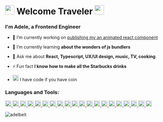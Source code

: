 <h1 align="left"><img src="http://pixelartmaker-data-78746291193.nyc3.digitaloceanspaces.com/image/34b5d47a8bb25ae.png" width="30px" height="30px" /> Welcome Traveler <img src="http://pixelartmaker-data-78746291193.nyc3.digitaloceanspaces.com/image/34b5d47a8bb25ae.png" width="30px" height="30px" /></h1>
<h3 align="left">I'm Adele, a Frontend Engineer</h3>

- 🔭 I’m currently working on [publishing my an animated react component](https://github.com/adelbeit/react-icon-ether)

- 🌱 I’m currently learning **about the wonders of js bundlers**

<!-- - 👨‍💻 All of my projects are available at [https://adelbeit.com](https://adelbeit.com) -->

- 💬 Ask me about **React, Typescript, UX/UI design, music, TV, cooking**

<!-- - 📫 Reach me @ **adelbeit@gmail.com** -->

<!-- - 📄  Learn about my experiences [https://adelbeit.com/developer](https://adelbeit.com/developer) -->

- ⚡ Fun fact **I know how to make all the Starbucks drinks**

- <img align="bottom" src="https://user-images.githubusercontent.com/8835499/218330542-44214625-5d5c-495c-a4a0-b1e033ff95a9.png" width="20px" height="20px"/> I have code if you have coin 

<h3 align="left">Languages and Tools:</h3>
<p align="left"> 

<a href="https://developer.mozilla.org/en-US/docs/Web/JavaScript" target="_blank" rel="noreferrer"> 
    <img src="https://cdn.simpleicons.org/javascript/" 
        alt="javascript" width="20" height="20"/> 
</a> 

<a href="https://reactjs.org/" target="_blank" rel="noreferrer"> 
    <img src="https://cdn.simpleicons.org/react/"
        alt="react" width="20" height="20"/>
</a> 

<a href="https://www.typescriptlang.org/" target="_blank" rel="noreferrer"> 
    <img src="https://cdn.simpleicons.org/typescript/"
        alt="typescript" width="20" height="20"/> 
</a> 

<a href="https://nextjs.org/" target="_blank" rel="noreferrer"> 
    <img src="https://cdn.simpleicons.org/next.js/808080"
        alt="nextjs" width="20" height="20"/> 
</a> 

<a href="https://mui.com/" target="_blank" rel="noreferrer"> 
    <img src="https://cdn.simpleicons.org/mui"
        alt="mui" width="20" height="20"/> 
</a> 

<a href="https://www.w3.org/html/" target="_blank" rel="noreferrer"> 
    <img src="https://cdn.simpleicons.org/html5/"
        alt="html5" width="20" height="20"/> 
</a> 

<a href="https://www.w3schools.com/css/" target="_blank" rel="noreferrer"> 
    <img src="https://cdn.simpleicons.org/css3/"
        alt="css3" width="20" height="20"/> 
</a> 

<a href="https://getbootstrap.com" target="_blank" rel="noreferrer"> 
    <img src="https://cdn.simpleicons.org/bootstrap/"
        alt="bootstrap" width="20" height="20"/> 
</a> 

<a href="https://git-scm.com/" target="_blank" rel="noreferrer"> 
    <img src="https://cdn.simpleicons.org/git/"
        alt="git" width="20" height="20"/> 
</a> 

<a href="https://nodejs.org" target="_blank" rel="noreferrer"> 
    <img src="https://cdn.simpleicons.org/node.js/"
        alt="nodejs" width="20" height="20"/> 
</a> 

<a href="https://heroku.com" target="_blank" rel="noreferrer"> 
    <img src="https://cdn.simpleicons.org/heroku/"
        alt="heroku" width="20" height="20"/> 
</a> 

<a href="https://www.docker.com/" target="_blank" rel="noreferrer"> 
    <img src="https://cdn.simpleicons.org/docker/"
        alt="docker" width="20" height="20"/> 
</a> 

<a href="https://sass-lang.com" target="_blank" rel="noreferrer"> 
    <img src="https://cdn.simpleicons.org/sass/"
        alt="sass" width="20" height="20"/> 
</a> 

<a href="https://tailwindcss.com/" target="_blank" rel="noreferrer">
    <img src="https://cdn.simpleicons.org/tailwindcss/"
        alt="tailwind" width="20" height="20"/> 
</a> 

<a href="https://jestjs.io" target="_blank" rel="noreferrer"> 
    <img src="https://cdn.simpleicons.org/jest/"
        alt="jest" width="20" height="20"/> 
</a> 

<a href="https://www.postgresql.org" target="_blank" rel="noreferrer"> 
    <img src="https://cdn.simpleicons.org/postgresql/"
        alt="postgresql" width="20" height="20"/> 
</a> 

<a href="https://webpack.js.org" target="_blank" rel="noreferrer"> 
    <img src="https://cdn.simpleicons.org/webpack/"
        alt="webpack" width="20" height="20"/> 
</a>

<a href="https://www.figma.com/" target="_blank" rel="noreferrer"> 
    <img src="https://cdn.simpleicons.org/figma/"
        alt="figma" width="20" height="20"/> 
</a> 

<a href="https://www.python.org" target="_blank" rel="noreferrer"> 
    <img src="https://cdn.simpleicons.org/python/"
        alt="python" width="20" height="20"/> 
</a> 

<a href="https://www.arduino.cc/" target="_blank" rel="noreferrer"> 
    <img src="https://cdn.simpleicons.org/arduino"
        alt="arduino" width="20" height="20"/> 
</a> 
</p>


<p align="left"> <img src="https://komarev.com/ghpvc/?username=adelbeit&label=Adventurers&color=0e75b6&style=flat" alt="adelbeit" /> </p>

